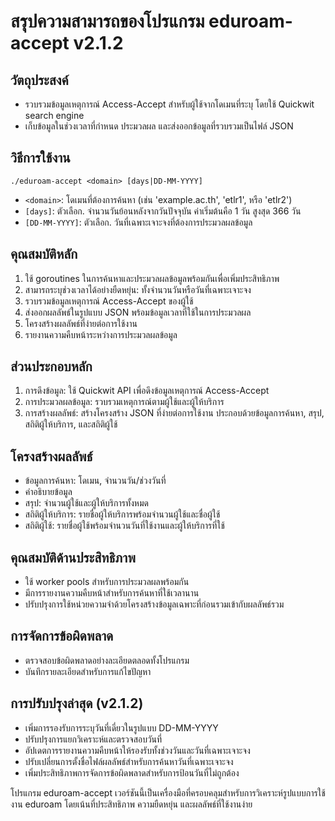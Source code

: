 # สรุปความสามารถของโปรแกรม eduroam-accept v2.1.2

## วัตถุประสงค์
- รวบรวมข้อมูลเหตุการณ์ Access-Accept สำหรับผู้ใช้จากโดเมนที่ระบุ โดยใช้ Quickwit search engine
- เก็บข้อมูลในช่วงเวลาที่กำหนด ประมวลผล และส่งออกข้อมูลที่รวบรวมเป็นไฟล์ JSON

## วิธีการใช้งาน
```
./eduroam-accept <domain> [days|DD-MM-YYYY]
```
- `<domain>`: โดเมนที่ต้องการค้นหา (เช่น 'example.ac.th', 'etlr1', หรือ 'etlr2')
- `[days]`: ตัวเลือก. จำนวนวันย้อนหลังจากวันปัจจุบัน ค่าเริ่มต้นคือ 1 วัน สูงสุด 366 วัน
- `[DD-MM-YYYY]`: ตัวเลือก. วันที่เฉพาะเจาะจงที่ต้องการประมวลผลข้อมูล

## คุณสมบัติหลัก
1. ใช้ goroutines ในการค้นหาและประมวลผลข้อมูลพร้อมกันเพื่อเพิ่มประสิทธิภาพ
2. สามารถระบุช่วงเวลาได้อย่างยืดหยุ่น: ทั้งจำนวนวันหรือวันที่เฉพาะเจาะจง
3. รวบรวมข้อมูลเหตุการณ์ Access-Accept ของผู้ใช้
4. ส่งออกผลลัพธ์ในรูปแบบ JSON พร้อมข้อมูลเวลาที่ใช้ในการประมวลผล
5. โครงสร้างผลลัพธ์ที่ง่ายต่อการใช้งาน
6. รายงานความคืบหน้าระหว่างการประมวลผลข้อมูล

## ส่วนประกอบหลัก
1. การดึงข้อมูล: ใช้ Quickwit API เพื่อดึงข้อมูลเหตุการณ์ Access-Accept
2. การประมวลผลข้อมูล: รวบรวมเหตุการณ์ตามผู้ใช้และผู้ให้บริการ
3. การสร้างผลลัพธ์: สร้างโครงสร้าง JSON ที่ง่ายต่อการใช้งาน ประกอบด้วยข้อมูลการค้นหา, สรุป, สถิติผู้ให้บริการ, และสถิติผู้ใช้

## โครงสร้างผลลัพธ์
- ข้อมูลการค้นหา: โดเมน, จำนวนวัน/ช่วงวันที่
- คำอธิบายข้อมูล
- สรุป: จำนวนผู้ใช้และผู้ให้บริการทั้งหมด
- สถิติผู้ให้บริการ: รายชื่อผู้ให้บริการพร้อมจำนวนผู้ใช้และชื่อผู้ใช้
- สถิติผู้ใช้: รายชื่อผู้ใช้พร้อมจำนวนวันที่ใช้งานและผู้ให้บริการที่ใช้

## คุณสมบัติด้านประสิทธิภาพ
- ใช้ worker pools สำหรับการประมวลผลพร้อมกัน
- มีการรายงานความคืบหน้าสำหรับการค้นหาที่ใช้เวลานาน
- ปรับปรุงการใช้หน่วยความจำด้วยโครงสร้างข้อมูลเฉพาะที่ก่อนรวมเข้ากับผลลัพธ์รวม

## การจัดการข้อผิดพลาด
- ตรวจสอบข้อผิดพลาดอย่างละเอียดตลอดทั้งโปรแกรม
- บันทึกรายละเอียดสำหรับการแก้ไขปัญหา

## การปรับปรุงล่าสุด (v2.1.2)
- เพิ่มการรองรับการระบุวันที่เดี่ยวในรูปแบบ DD-MM-YYYY
- ปรับปรุงการแยกวิเคราะห์และตรวจสอบวันที่
- อัปเดตการรายงานความคืบหน้าให้รองรับทั้งช่วงวันและวันที่เฉพาะเจาะจง
- ปรับเปลี่ยนการตั้งชื่อไฟล์ผลลัพธ์สำหรับการค้นหาวันที่เฉพาะเจาะจง
- เพิ่มประสิทธิภาพการจัดการข้อผิดพลาดสำหรับการป้อนวันที่ไม่ถูกต้อง

โปรแกรม eduroam-accept เวอร์ชันนี้เป็นเครื่องมือที่ครอบคลุมสำหรับการวิเคราะห์รูปแบบการใช้งาน eduroam โดยเน้นที่ประสิทธิภาพ ความยืดหยุ่น และผลลัพธ์ที่ใช้งานง่าย